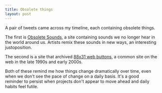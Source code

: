 ```yaml
---
title: Obsolete things
layout: post
---
```


A pair of tweets came across my timeline, each containing obsolete things.

The first is [Obsolete Sounds](https://citiesandmemory.com/obsolete-sounds/), a site containing sounds we no longer hear in the world around us. Artists remix these sounds in new ways, an interesting justoposition.

The second is a site that archived [88x31 web buttons](https://anlucas.neocities.org/88x31Buttons.html), a common site on the web in the late 1990s and early 2000s.

Both of these remind me how things change dramatically over time, even when we don't see the pace of change on a daily basis. It's a good reminder to persist when projects don't appear to move ahead and daily habits feel futile.
